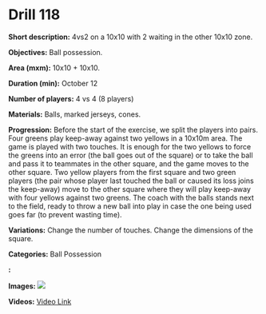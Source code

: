 # Drill 118

**Short description:**
4vs2 on a 10x10 with 2 waiting in the other 10x10 zone.

**Objectives:**
Ball possession.

**Area (mxm):**
10x10 + 10x10.

**Duration (min):**
October 12

**Number of players:**
4 vs 4 (8 players)

**Materials:**
Balls, marked jerseys, cones.

**Progression:**
Before the start of the exercise, we split the players into pairs. Four greens play keep-away against two yellows in a 10x10m area. The game is played with two touches. It is enough for the two yellows to force the greens into an error (the ball goes out of the square) or to take the ball and pass it to teammates in the other square, and the game moves to the other square. Two yellow players from the first square and two green players (the pair whose player last touched the ball or caused its loss joins the keep-away) move to the other square where they will play keep-away with four yellows against two greens. The coach with the balls stands next to the field, ready to throw a new ball into play in case the one being used goes far (to prevent wasting time).

**Variations:**
Change the number of touches. Change the dimensions of the square.

**Categories:**
Ball Possession

**:**


**Images:**
![](https://www.coachingfutsal.com/\images\de8d97e6da2b42c4834334cfd2896ddc53bb0f36e94ed0e3f3248d31c03dcd1aea71ffa64bcf9d2ac57f89268d8b5e252bed1210c47b07f9bb31cc788e4538a84dc45a97ae5bf.jpg)

**Videos:**
[Video Link](https://www.youtube.com/embed/IpgXw5RBwTA)

